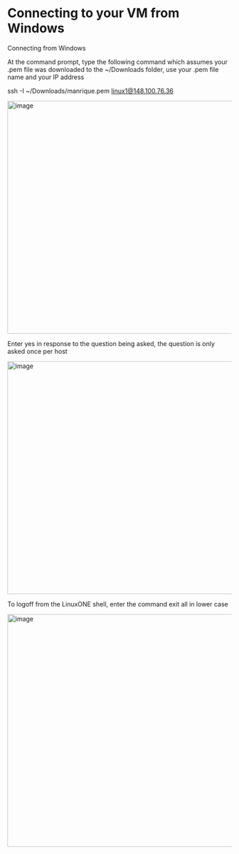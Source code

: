 # Connecting to your VM from Windows

Connecting from Windows

At the command prompt, type the following command which assumes your .pem file was downloaded to the ~/Downloads folder, use your .pem file name and your IP address

ssh -I ~/Downloads/manrique.pem linux1@148.100.76.36

<img width="975" height="522" alt="image" src="https://github.com/user-attachments/assets/aecfb42f-3073-49af-87e0-3569400d18d4" />

Enter yes in response to the question being asked, the question is only asked once per host

<img width="975" height="522" alt="image" src="https://github.com/user-attachments/assets/b8219625-bcfa-4d89-af94-32d0d4c9f916" />

To logoff from the LinuxONE shell, enter the command exit all in lower case

<img width="975" height="522" alt="image" src="https://github.com/user-attachments/assets/6be373ba-7faa-4d93-8624-6baf8a5f7ce4" />
